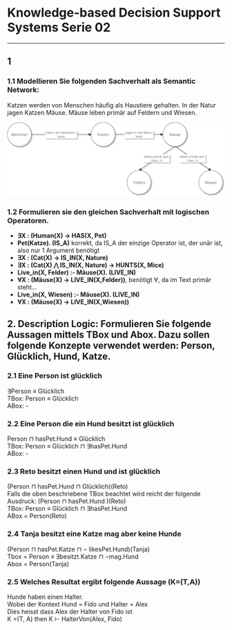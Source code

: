 # Knowledge-based Decision Support Systems Serie 02
---

## 1

### 1.1 Modellieren Sie folgenden Sachverhalt als Semantic Network:

Katzen werden von Menschen häufig als Haustiere gehalten. In der Natur
jagen Katzen Mäuse. Mäuse leben primär auf Feldern und Wiesen.

<img src="1.png"/>

### 1.2 Formulieren sie den gleichen Sachverhalt mit logischen Operatoren.

* **∃X : (Human(X) → HAS(X, Pet)**
* **Pet(Katze). (IS\_A)** korrekt, da IS_A der einzige Operator ist, der unär ist, also nur 1 Argument benötigt
* **∃X : (Cat(X) → IS_IN(X, Nature)**
* **∃X : (Cat(X) ⋀ IS_IN(X, Nature) → HUNTS(X, Mice)**
* **Live\_in(X, Felder) :- Mäuse(X). (LIVE\_IN)**
* **∀X : (Mäuse(X) → LIVE_IN(X,Felder))**, benötigt ∀, da im Text primär steht...
* **Live\_in(X, Wiesen) :- Mäuse(X). (LIVE\_IN)**
* **∀X : (Mäuse(X) → LIVE_IN(X,Wiesen))**

## 2. Description Logic: Formulieren Sie folgende Aussagen mittels TBox und Abox. Dazu sollen folgende Konzepte verwendet werden: Person, Glücklich, Hund, Katze.

### 2.1 Eine Person ist glücklich

∃Person ≡ Glücklich  
TBox: Person ≡ Glücklich  
ABox: -

### 2.2 Eine Person die ein Hund besitzt ist glücklich

Person ⊓ hasPet.Hund ≡  Glücklich  
TBox: Person ≡ Glücklich ⊓ ∃hasPet.Hund  
ABox: -

### 2.3 Reto besitzt einen Hund und ist glücklich

(Person ⊓ hasPet.Hund ⊓  Glücklich)(Reto)  
Falls die oben beschriebene TBox beachtet wird reicht der folgende Ausdruck:
(Person ⊓ hasPet.Hund )(Reto)  
TBox: Person ≡ Glücklich ⊓ ∃hasPet.Hund  
ABox = Person(Reto)

### 2.4 Tanja besitzt eine Katze mag aber keine Hunde

(Person ⊓ hasPet.Katze ⊓ ¬ likesPet.Hund)(Tanja)  
Tbox = Person ≡ ∃besitzt.Katze ⊓ ¬mag.Hund  
Abox = Person(Tanja)

### 2.5 Welches Resultat ergibt folgende Aussage (K=(T,A))

Hunde haben einen Halter.  
Wobei der Kontext Hund = Fido und Halter = Alex  
Dies heisst dass Alex der Halter von Fido ist  
K =(T, A) then K ⊢ HalterVon(Alex, Fido)